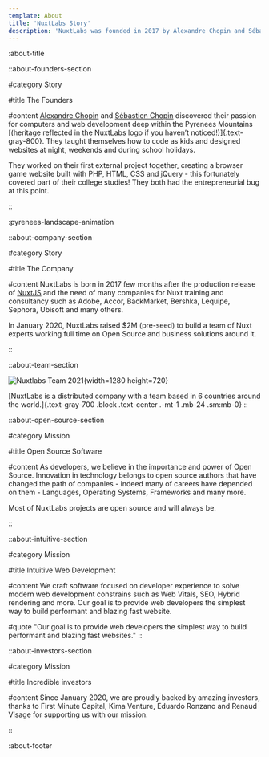```yaml
---
template: About
title: 'NuxtLabs Story'
description: 'NuxtLabs was founded in 2017 by Alexandre Chopin and Sébastien Chopin is an Open Source software company dedicated to build software focused on developer experience.'
---
```


:about-title

::about-founders-section

#category
Story

#title
The Founders

#content
[Alexandre Chopin](https://twitter.com/iamnuxt) and [Sébastien Chopin](https://twitter.com/atinux) discovered their passion for computers and web development deep within the Pyrenees Mountains [(heritage reflected in the NuxtLabs logo if you haven’t noticed!)]{.text-gray-800}. They taught themselves how to code as kids and designed websites at night, weekends and during school holidays.

They worked on their first external project together, creating a browser game website built with PHP, HTML, CSS and jQuery - this fortunately covered part of their college studies! They both had the entrepreneurial bug at this point.

::

:pyrenees-landscape-animation

::about-company-section

#category
Story

#title
The Company

#content
NuxtLabs is born in 2017 few months after the production release of [NuxtJS](/nuxtjs) and the need of many companies for Nuxt training and consultancy such as Adobe, Accor, BackMarket, Bershka, Lequipe, Sephora, Ubisoft and many others.

In January 2020, NuxtLabs raised $2M (pre-seed) to build a team of Nuxt experts working full time on Open Source and business solutions around it.

::

::about-team-section

![Nuxtlabs Team 2021](/img/team.jpg){width=1280 height=720}

[NuxtLabs is a distributed company with a team based in 6 countries around the world.]{.text-gray-700 .block .text-center .-mt-1 .mb-24 .sm:mb-0}
::

::about-open-source-section

#category
Mission

#title
Open Source Software

#content
As developers, we believe in the importance and power of Open Source. Innovation in technology belongs to open source authors that have changed the path of companies - indeed many of careers have depended on them - Languages, Operating Systems, Frameworks and many more.

Most of NuxtLabs projects are open source and will always be.

::

::about-intuitive-section

#category
Mission

#title
Intuitive Web Development

#content
We craft software focused on developer experience to solve modern web development constrains such as Web Vitals, SEO, Hybrid rendering and more. Our goal is to provide web developers the simplest way to build performant and blazing fast website.

#quote
"Our goal is to provide web developers the simplest way to build performant and blazing fast websites."
::

::about-investors-section

#category
Mission

#title
Incredible investors

#content
Since January 2020, we are proudly backed by amazing investors, thanks to First Minute Capital, Kima Venture, Eduardo Ronzano and Renaud Visage for supporting us with our mission.

::

:about-footer
